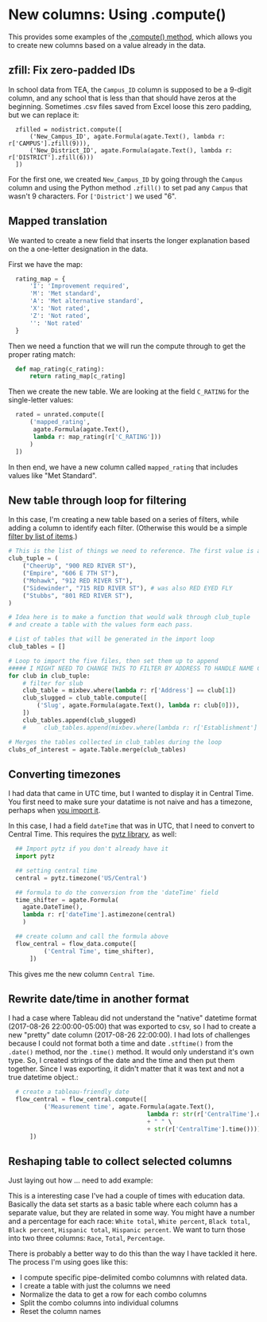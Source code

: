 New columns: Using .compute()
=============================

This provides some examples of the [.compute() method](http://agate.readthedocs.io/en/1.6.0/cookbook/compute.html), which allows you to create new columns based on a value already in the data.

## zfill: Fix zero-padded IDs

In school data from TEA, the `Campus_ID` column is supposed to be a 9-digit column, and any school that is less than that should have zeros at the beginning. Sometimes .csv files saved from Excel loose this zero padding, but we can replace it:

```
  zfilled = nodistrict.compute([
      ('New_Campus_ID', agate.Formula(agate.Text(), lambda r: r['CAMPUS'].zfill(9))),
      ('New_District_ID', agate.Formula(agate.Text(), lambda r: r['DISTRICT'].zfill(6)))
  ])
```

For the first one, we created `New_Campus_ID` by going through the `Campus` column and using the Python method `.zfill()` to set pad any `Campus` that wasn't 9 characters. For  `['District']` we used "6".

## Mapped translation

We wanted to create a new field that inserts the longer explanation based on the a one-letter designation in the data.

First we have the map:

``` python
  rating_map = {
      'I': 'Improvement required',
      'M': 'Met standard',
      'A': 'Met alternative standard',
      'X': 'Not rated',
      'Z': 'Not rated',
      '': 'Not rated'
  }
```

Then we need a function that we will run the compute through to get the proper rating match:

``` python
  def map_rating(c_rating):
      return rating_map[c_rating]
```

Then we create the new table. We are looking at the field ``C_RATING`` for the single-letter values:

``` python
  rated = unrated.compute([
      ('mapped_rating',
       agate.Formula(agate.Text(),
       lambda r: map_rating(r['C_RATING']))
      )
  ])
```

In then end, we have a new column called ``mapped_rating`` that includes values like "Met Standard".

## New table through loop for filtering

In this case, I'm creating a new table based on a series of filters, while adding a column to identify each filter. (Otherwise this would be a simple [filter by list of items](../filters/#filter-by-list-of-items).)


``` python
# This is the list of things we need to reference. The first value is a slug I'm making in the new table. The second is the value I'm matching on for the filter.
club_tuple = (
    ("CheerUp", "900 RED RIVER ST"),
    ("Empire", "606 E 7TH ST"),
    ("Mohawk", "912 RED RIVER ST"),
    ("Sidewinder", "715 RED RIVER ST"), # was also RED EYED FLY
    ("Stubbs", "801 RED RIVER ST"),
)

# Idea here is to make a function that would walk through club_tuple
# and create a table with the values form each pass.

# List of tables that will be generated in the import loop
club_tables = []

# Loop to import the five files, then set them up to append
##### I MIGHT NEED TO CHANGE THIS TO FILTER BY ADDRESS TO HANDLE NAME CHANGES
for club in club_tuple:
    # filter for slub
    club_table = mixbev.where(lambda r: r['Address'] == club[1])
    club_slugged = club_table.compute([
        ('Slug', agate.Formula(agate.Text(), lambda r: club[0])),
    ])
    club_tables.append(club_slugged)
    #     club_tables.append(mixbev.where(lambda r: r['Establishment'] == club[1])) 

# Merges the tables collected in club_tables during the loop
clubs_of_interest = agate.Table.merge(club_tables)
```


## Converting timezones

I had data that came in UTC time, but I wanted to display it in Central Time. You first need to make sure your datatime is not naive and has a timezone, perhaps when [you import it](#add-timezone-to-a-date).

In this case, I had a field `dateTime` that was in UTC, that I need to convert to Central Time. This requires  the [pytz library](http://pytz.sourceforge.net/index.html?highlight=list%20timezones#), as well:

``` python
  ## Import pytz if you don't already have it
  import pytz

  ## setting central time
  central = pytz.timezone('US/Central')

  ## formula to do the conversion from the 'dateTime' field
  time_shifter = agate.Formula(
    agate.DateTime(),
    lambda r: r['dateTime'].astimezone(central)
    )

  ## create column and call the formula above
  flow_central = flow_data.compute([
          ('Central Time', time_shifter),
      ])
```

This gives me the new column `Central Time`.

## Rewrite date/time in another format


I had a case where Tableau did not understand the "native" datetime format (2017-08-26 22:00:00-05:00) that was exported to csv, so I had to create a new "pretty" date column (2017-08-26 22:00:00). I had lots of challenges because I could not format both a time and date `.stftime()` from the `.date()` method, nor the `.time()` method. It would only understand it's own type. So, I created strings of the date and the time and then put them together. Since I was exporting, it didn't matter that it was text and not a true datetime object.:

``` python
  # create a tableau-friendly date
  flow_central = flow_central.compute([
          ('Measurement time', agate.Formula(agate.Text(),
                                       lambda r: str(r['CentralTime'].date())\
                                       + " " \
                                       + str(r['CentralTime'].time()))) 
      ])
```

## Reshaping table to collect selected columns

Just laying out how ... need to add example:

This is a interesting case I've had a couple of times with education data. Basically the data set starts as a basic table where each column has a separate value, but they are related in some way.  You might have a number and a percentage for each race: `White total`, `White percent`, `Black total`, `Black percent`, `Hispanic total`, `Hispanic percent`.  We want to turn those into two three columns: `Race`, `Total`, `Percentage`.

There is probably a better way to do this than the way I have tackled it here. The process I'm using goes like this: 

- I compute specific pipe-delimited combo columnns with related data.
- I create a table with just the columns we need
- Normalize the data to get a row for each combo columns
- Split the combo columns into individual columns
- Reset the column names



